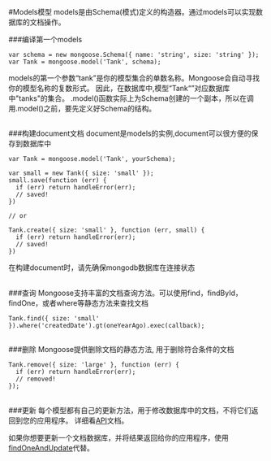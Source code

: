 #Models模型
models是由Schema(模式)定义的构造器。通过models可以实现数据库的文档操作。    

###编译第一个models
```
var schema = new mongoose.Schema({ name: 'string', size: 'string' });
var Tank = mongoose.model('Tank', schema);
```
models的第一个参数“tank”是你的模型集合的单数名称。Mongoose会自动寻找你的模型名称的复数形式。
因此，在数据库中,模型“Tank“”对应数据库中"tanks"的集合。
.model()函数实际上为Schema创建的一个副本，所以在调用.model()之前，要先定义好Schema的结构。

##

###构建document文档
document是models的实例,document可以很方便的保存到数据库中

```
var Tank = mongoose.model('Tank', yourSchema);

var small = new Tank({ size: 'small' });
small.save(function (err) {
  if (err) return handleError(err);
  // saved!
})

// or

Tank.create({ size: 'small' }, function (err, small) {
  if (err) return handleError(err);
  // saved!
})
```
在构建document时，请先确保mongodb数据库在连接状态    

##

###查询
Mongoose支持丰富的文档查询方法。可以使用find，findById，findOne，或者where等静态方法来查找文档

```
Tank.find({ size: 'small' }).where('createdDate').gt(oneYearAgo).exec(callback);
```

##

###删除
Mongoose提供删除文档的静态方法, 用于删除符合条件的文档
```
Tank.remove({ size: 'large' }, function (err) {
  if (err) return handleError(err);
  // removed!
});
```
##

###更新
每个模型都有自己的更新方法，用于修改数据库中的文档，不将它们返回到您的应用程序。
详细看[API](http://mongoosejs.com/docs/api.html#model_Model.update)文档。

如果你想要更新一个文档数据库，并将结果返回给你的应用程序，使用[findOneAndUpdate](http://mongoosejs.com/docs/api.html#model_Model.findOneAndUpdate)代替。
